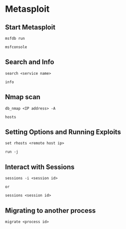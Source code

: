 # Metasploit

## Start Metasploit

```
msfdb run

msfconsole
```

## Search and Info

```
search <service name>

info
```

## Nmap scan

```
db_nmap <IP address> -A

hosts
```

## Setting Options and Running Exploits

```
set rhosts <remote host ip>

run -j
```

## Interact with Sessions

```
sessions -i <session id>

or

sessions <session id>
```

## Migrating to another process

```
migrate <process id>
```

